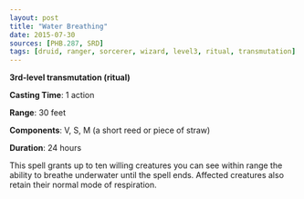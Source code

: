 ```yaml
---
layout: post
title: "Water Breathing"
date: 2015-07-30
sources: [PHB.287, SRD]
tags: [druid, ranger, sorcerer, wizard, level3, ritual, transmutation]
---
```


**3rd-level transmutation (ritual)**

**Casting Time**: 1 action

**Range**: 30 feet

**Components**: V, S, M (a short reed or piece of straw)

**Duration**: 24 hours

This spell grants up to ten willing creatures you can see within range the ability to breathe underwater until the spell ends. Affected creatures also retain their normal mode of respiration.
